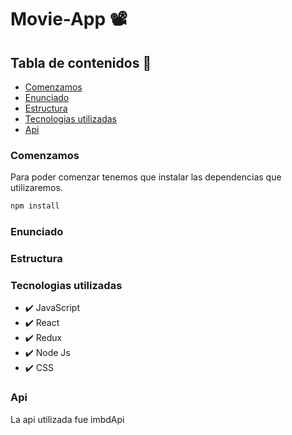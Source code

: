# Movie-App 📽️

## Tabla de contenidos 📑
- [Comenzamos](#comenzamos)
- [Enunciado](#enunciado)
- [Estructura](#estructura)
- [Tecnologias utilizadas](#tecnologias-utilizadas)
- [Api](#api)



### Comenzamos

Para poder comenzar tenemos que instalar las dependencias que utilizaremos.

```javascript
npm install
```

### Enunciado

### Estructura

### Tecnologias utilizadas

- ✔️ JavaScript
- ✔️ React
- ✔️ Redux
- ✔️ Node Js
- ✔️ CSS

### Api
La api utilizada fue imbdApi

